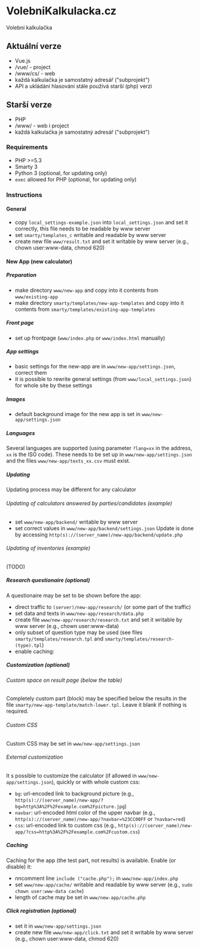 # VolebniKalkulacka.cz

Volební kalkulačka

## Aktuální verze
- Vue.js
- /vue/ - project
- /www/cs/ - web
- každá kalkulačka je samostatný adresář ("subprojekt")
- API a ukládání hlasování stále používá starší (php) verzi

## Starší verze
- PHP
- /www/ - web i project
- každá kalkulačka je samostatný adresář ("subprojekt")

### Requirements
- PHP >=5.3
- Smarty 3
- Python 3 (optional, for updating only)
- `exec` allowed for PHP (optional, for updating only)

### Instructions

#### General
- copy `local_settings-example.json` into `local_settings.json` and set it correctly, this file needs to be readable by www server
- set `smarty/templates_c` writable and readable by www server
- create new file `www/result.txt` and set it writable by www server (e.g., chown user:www-data, chmod 620)

#### New App (new calculator)

##### Preparation
- make directory `www/new-app` and copy into it contents from `www/existing-app`
- make directory `smarty/templates/new-app-templates` and copy into it contents from `smarty/templates/existing-app-templates`

##### Front page
- set up frontpage (`www/index.php` or `www/index.html` manually)

##### App settings
- basic settings for the new-app are in `www/new-app/settings.json`, correct them
- it is possible to rewrite general settings (from `www/local_settings.json`) for whole site by these settings

##### Images
- default background image for the new app is set in `www/new-app/settings.json`

##### Languages
Several languages are supported (using parameter `?lang=xx` in the address, `xx` is the ISO code). These needs to be set up in `www/new-app/settings.json` and the files `www/new-app/texts_xx.csv` must exist.

##### Updating
Updating process may be different for any calculator

###### Updating of calculators answered by parties/candidates (example)
- set `www/new-app/backend/` writable by www server
- set correct values in `www/new-app/backend/settings.json`
Update is done by accessing `http(s)://(server_name)/new-app/backend/update.php`

###### Updating of inventories (example)
(TODO)

##### Research questionaire (optional)
A questionaire may be set to be shown before the app:
- direct traffic to `(server)/new-app/research/` (or some part of the traffic)
- set data and texts in `www/new-app/research/data.php`
- create file `www/new-app/research/research.txt` and set it writable by www server (e.g., chown user:www-data)
- only subset of question type may be used (see files `smarty/templates/research.tpl` and `smarty/templates/research-(type).tpl`)
- enable caching: 

##### Customization (optional)
###### Custom space on result page (below the table)
Completely custom part (block) may be specified below the results in the file `smarty/new-app-template/match-lower.tpl`. Leave it blank if nothing is required.
###### Custom CSS
Custom CSS may be set in `www/new-app/settings.json`
###### External customization
It s possible to customize the calculator (if allowed in `www/new-app/settings.json`), quickly or with whole custom css:
- `bg`: url-encoded link to background picture 
(e.g., `http(s)://(server_name)/new-app/?bg=http%3A%2F%2Fexample.com%2Fpicture.jpg`)
- `navbar`: url-encoded html color of the upper navbar 
(e.g., `http(s)://(server_name)/new-app/?navbar=%23CC00FF` or `?navbar=red`)
- `css`: url-encoded link to custom css 
(e.g., `http(s)://(server_name)/new-app/?css=http%3A%2F%2Fexample.com%2Fcustom.css`)

##### Caching
Caching for the app (the test part, not results) is available. Enable (or disable) it:
- nncomment line `include ("cache.php");` in `www/new-app/index.php`
- set `www/new-app/cache/` writable and readable by www server (e.g., `sudo chown user:www-data cache`)
- length of cache may be set in `www/new-app/cache.php`

##### Click registration (optional)
- set it in `www/new-app/settings.json`
- create new file `www/new-app/click.txt` and set it writable by www server (e.g., chown user:www-data, chmod 620)
